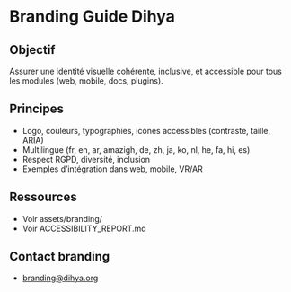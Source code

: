 # Branding Guide Dihya

## Objectif
Assurer une identité visuelle cohérente, inclusive, et accessible pour tous les modules (web, mobile, docs, plugins).

## Principes
- Logo, couleurs, typographies, icônes accessibles (contraste, taille, ARIA)
- Multilingue (fr, en, ar, amazigh, de, zh, ja, ko, nl, he, fa, hi, es)
- Respect RGPD, diversité, inclusion
- Exemples d’intégration dans web, mobile, VR/AR

## Ressources
- Voir assets/branding/
- Voir ACCESSIBILITY_REPORT.md

## Contact branding
- branding@dihya.org
